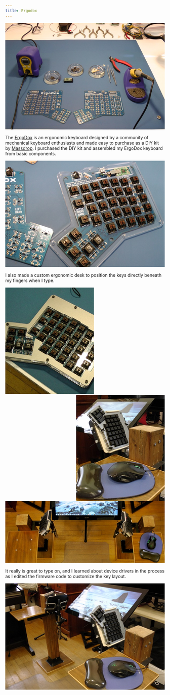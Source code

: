 ```yaml
---
title: Ergodox
---
```


![The unassembled kit.](assets/img/work/proj-4/kit.jpg)

The [ErgoDox](http://ergodox.org/) is an ergonomic keyboard designed by a community of mechanical keyboard
enthusiasts and made easy to purchase as a DIY kit by [Massdrop](https://www.massdrop.com/home).  I purchased the DIY
kit and assembled my ErgoDox keyboard from basic components.

![Partially assembled](assets/img/work/proj-4/half.jpg)

I also made a custom ergonomic desk to position the keys
directly beneath my fingers when I type.

![Ready for testing](assets/img/work/proj-4/testinghalf.jpg)
<img alt="In the desk" src="assets/img/work/proj-4/desknarrow-half.jpg" style="float: right;">

![My ergonomic desk top view](assets/img/work/proj-4/desktop.jpg)

It really is great to type on, and I learned about device drivers
in the process as I edited the firmware code to customize the key layout. 

![My ergonomic desk](assets/img/work/proj-4/deskwide.jpg)
